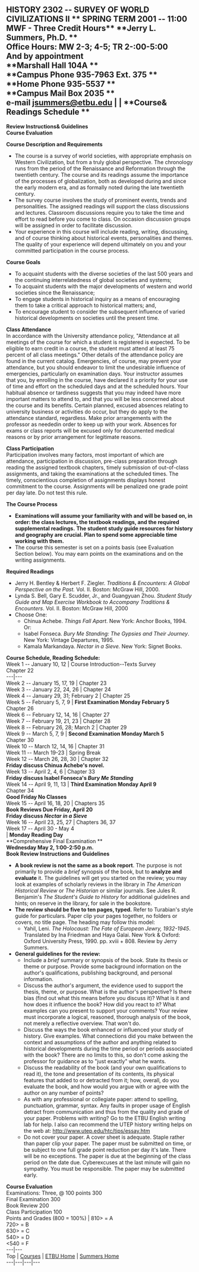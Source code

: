 **HISTORY 2302 -- SURVEY OF WORLD CIVILIZATIONS II** **  SPRING TERM 2001 --
11:00 MWF -  Three Credit Hours**   **Jerry L. Summers, Ph.D.  **  
**Office Hours: MW 2-3; 4-5; TR 2-:00-5:00**  
**And by appointment**  
**Marshall Hall 104A  **  
**Campus Phone 935-7963 Ext. 375  **  
**Home Phone 935-5537  **  
**Campus Mail Box 2035  **  
**e-mail   <jsummers@etbu.edu>** |    |  **Course& Readings Schedule **  
---  
**Review Instructions& Guidelines**  
**Course Evaluation**  
  
**Course Description and Requirements**

  * The course is a survey of world societies, with appropriate emphasis on Western Civilization, but from a truly global perspective.   The chronology runs from the period of the Renaissance and Reformation through the twentieth century.  The course and its readings assume the importance of the processes of globalization, both as developed during and since the early modern era, and as formally noted during the late twentieth century.
  * The survey course involves the study of prominent events, trends and personalities.   The assigned readings will support the class discussions and lectures.  Classroom discussions require you to take the time and effort to read before you come to class.  On occasion discussion groups will be assigned in order to facilitate discussion.
  * Your experience in this course will include reading, writing, discussing, and of course thinking about historical events, personalities and themes.  The quality of your experience will depend ultimately on you and your committed participation in the course process.

**Course Goals**

  * To acquaint students with the diverse societies of the last 500 years and the continuing interrelatedness of   global societies and systems;
  * To acquaint students with the major developments of western and world societies since the Renaissance;
  * To engage students in historical inquiry as a means of encouraging them to take a critical approach to  historical matters; and,
  * To encourage student to consider the subsequent influence of varied historical developments on societies  until the present time.

**Class Attendance**  
In accordance with the University attendance policy, "Attendance at all
meetings of the course for which a student is registered is expected.  To be
eligible to earn credit in a course, the student must attend at least 75
percent of all class meetings."  Other details of the attendance policy are
found in the current catalog.  Emergencies, of course, may prevent your
attendance, but you should endeavor to limit the undesirable influence of
emergencies, particularly on examination days.  Your instructor assumes that
you, by enrolling in the course, have declared it a priority for your use of
time and effort on the scheduled days and at the scheduled hours.  Your
habitual absence or tardiness suggests that you may indeed have more important
matters to attend to, and that you will be less concerned about the course and
its benefits.  Certain planned, excused absences relating to university
business or activities do occur, but they do apply to the attendance standard,
regardless.  Make prior arrangements with the professor as neededin order to
keep up with your work.  Absences for exams or class reports will be excused
only for documented medical reasons or by prior arrangement for legitimate
reasons.

**Class Participation**  
Participation involves many factors, most important of which are attendance,
participation in discussion, pre-class preparation through reading the
assigned textbook chapters, timely submission of out-of-class assignments, and
taking the examinations at the scheduled times.  The timely, conscientious
completion of assignments displays honest commitment to the course.
Assignments will be penalized one grade point per day late.  Do not test this
rule.

**The Course Process**

  * **Examinations will assume your familiarity with and will be based on, in order:   the class lectures, the textbook readings, and the required supplemental readings.**  **The student study guide resources for history and geography are crucial.   Plan to spend some appreciable time working with them.**
  * The course this semester is set on a points basis (see Evaluation Section below).  You may earn points on the examinations and on the writing assignments.

**Required Readings**

  * Jerry H. Bentley  & Herbert F. Ziegler.  _Traditions & Encounters: A Global Perspective on the Past._ Vol. II. Boston: McGraw Hill, 2000.
  * Lynda S. Bell, Gary E. Scudder, Jr., and Guangyuan Zhou.  _Student Study Guide and Map Exercise Workbook to Accompany Traditions & Encounters_.  Vol. II.  Boston: McGraw Hill, 2000
  * Choose One:
    * Chinua Achebe.  _Things Fall Apart_.   New York: Anchor Books, 1994.  Or:
    *  Isabel Fonseca.  _Bury Me Standing: The Gypsies and Their Journey_.   New York: Vintage Departures, 1995.
    * Kamala Markandaya.  _Nectar in a Sieve._   New York:  Signet Books.

**Course Schedule, Reading Schedule:**  
  Week 1 -- January 10, 12 | Course Introduction--Texts Survey  
Chapter 22  
---|---  
Week 2 -- January 15, 17, 19 | Chapter 23  
Week 3 -- January 22, 24, 26 | Chapter 24  
Week 4 -- January 29, 31; February 2 | Chapter 25  
Week 5 -- February 5, 7, 9 | **First Examination Monday February 5**  
Chapter 26  
Week 6 -- February 12, 14, 16 | Chapter 27  
Week 7 -- February 19, 21, 23 | Chapter 28  
Week 8 -- February 26, 28; March 2 | Chapter 29  
Week 9 -- March 5, 7, 9 | **Second Examination Monday March 5**  
Chapter 30  
Week 10 -- March 12, 14, 16 | Chapter 31  
Week 11 -- March 19-23 | Spring Break  
Week 12 -- March 26, 28, 30 | Chapter 32  
**Friday discuss Chinua Achebe's novel.**  
Week 13 -- April 2, 4, 6 | Chapter 33  
**Friday discuss Isabel Fonseca's _Bury Me Standing_**  
Week 14 -- April 9, 11, 13 | **Third Examination Monday April 9**  
Chapter 34  
**Good Friday No Classes**  
Week 15 -- April 16, 18, 20 | Chapters 35  
**Book Reviews Due Friday, April 20**  
**Friday discuss _Nectar in a Sieve_**  
Week 16 -- April 23, 25, 27 | Chapters 36, 37  
Week 17 -- April 30 - May 4  
  | **Monday Reading Day**  
**Comprehensive Final Examination  **  
**Wednesday May 2, 1:00-2:50 p.m.**  
**Book Review Instructions and Guidelines**

  * **A book review is not the same as a book report**.   The purpose is not primarily to provide a _brief_ synopsis of the book, but to **analyze and evaluate** it.   The guidelines will get you started on the review; you may look at examples of scholarly reviews in the library in _The American Historical Review_ or _The Historian_ or similar journals.   See Jules R. Benjamin's _The Student's Guide to History_ for additional guidelines and hints; on reserve in the library, for sale in the bookstore.
  * **The review should be five to ten pages, typed.**   Refer to Turabian's style guide for particulars.  Paper clip your pages together, no folders or covers, no title page.  The heading may follow this model:
    * Yahil, Leni.  _The Holocaust:   The Fate of European Jewry, 1932-1945_.  Translated by Ina Friedman and         Haya Galai.  New York & Oxford:  Oxford University Press, 1990.  pp. xviii + 808.  Review by Jerry Summers.
  * **General guidelines for the review:**
    * Include a _brief_ summary or synopsis of the book.   State its thesis or theme or purpose.  Provide some background information on the author's qualifications, publishing background, and personal information.
    * Discuss the author's argument, the evidence used to support the thesis, theme, or purpose.  What is the author's perspective?  Is there bias (find out what this means before you discuss it)?  What is it and how does it influence the book?  How did you react to it?  What examples can you present to support your comments?  Your review must incorporate a logical, reasoned, thorough analysis of the book, not merely a reflective overview.  That won't do.
    * Discuss the ways the book enhanced or influenced your study of history.  Give examples.  What connections did you make between the context and assumptions of the author and anything related to historical developments during the time period or periods associated with the book?  There are no limits to this, so don't come asking the professor for guidance as to "just exactly" what he wants.
    * Discuss the readability of the book (and your own qualifications to read it), the tone and presentation of its contents, its physical features that added to or detracted from it; how, overall, do you evaluate the book, and how would you argue with or agree with the author on any number of points?
    * As with any professional or collegiate paper: attend to spelling, punctuation, grammar, syntax.  Any faults in proper usage of English detract from communication and thus from the quality and grade of your paper.  Problems with writing?  Go to the ETBU English writing lab for help.  I also can recommend the UTEP history writing helps on the web at: <http://www.utep.edu/htc/tips/essay.htm>
    * Do not cover your paper.  A cover sheet is adequate.  Staple rather than paper clip your paper.  The paper must be submitted on time, or be subject to one full grade point reduction per day it's late.  There will be no exceptions.  The paper is due at the beginning of the class period on the date due.  Cyberexcuses at the last minute will gain no sympathy.  You must be responsible.  The paper may be submitted early.

**Course Evaluation**  
  Examinations: Three, @ 100 points 300  
Final Examination 300  
Book Review 200  
Class Participation 100  
Points and Grades (800 = 100%)  | 810> = A  
720> = B  
630> = C  
540> = D  
<540 = F  
---|---  
   Top  |   [Courses](coursess99.htm)  |   [ETBU Home](www.etbu.edu/)  |
[Summers Home](default.html)  
---|---|---|---  


